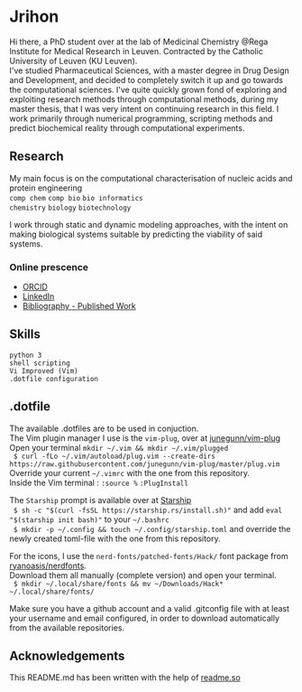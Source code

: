 
# Jrihon

Hi there, a PhD student over at the lab of Medicinal Chemistry @Rega Institute for Medical Research in Leuven. 
Contracted by the Catholic University of Leuven (KU Leuven).\
I've studied Pharmaceutical Sciences, with a master degree in Drug Design and Development, and decided to completely switch it up and go towards the computational sciences. I've quite quickly grown fond of exploring and exploiting research methods through computational methods, during my master thesis, that I was very intent on continuing research in this field. I work primarily through numerical programming, scripting methods and predict biochemical reality through computational experiments.

## Research
My main focus is on the computational characterisation of nucleic acids and protein engineering\
 `comp chem` `comp bio` `bio informatics`\
 `chemistry` `biology` `biotechnology`

I work through static and dynamic modeling approaches, with the intent on making biological systems suitable by predicting the viability of said systems.

### Online prescence
 - [ORCID](https://orcid.org/0000-0002-9207-1556)
 - [LinkedIn](www.linkedin.com/in/jérôme-rihon)
 - [Bibliography - Published Work](http://lirias.kuleuven.be/cv?Username=U0141262)

## Skills

`python 3`\
`shell scripting`\
`Vi Improved (Vim)`\
`.dotfile configuration`

## .dotfile
The available .dotfiles are to be used in conjuction.\
The Vim plugin manager I use is the `vim-plug`, over at [junegunn/vim-plug](github.com/junegunn/vim-plug)\
Open your terminal `mkdir ~/.vim && mkdir ~/.vim/plugged`\
` $ curl -fLo ~/.vim/autoload/plug.vim --create-dirs https://raw.githubusercontent.com/junegunn/vim-plug/master/plug.vim`\
Override your current `~/.vimrc` with the one from this repository.\
Inside the Vim terminal : `:source %` `:PlugInstall`


The `Starship` prompt is available over at [Starship](https://starship.rs/)\
` $ sh -c "$(curl -fsSL https://starship.rs/install.sh)"` and add `eval "$(starship init bash)"` to your `~/.bashrc`\
` $ mkdir -p ~/.config && touch ~/.config/starship.toml` and override the newly created toml-file with the one from this repository.

For the icons, I use the `nerd-fonts/patched-fonts/Hack/` font package from [ryanoasis/nerdfonts](https://github.com/ryanoasis/nerd-fonts).\
Download them all manually (complete version) and open your terminal.\
` $ mkdir ~/.local/share/fonts && mv ~/Downloads/Hack* ~/.local/share/fonts/`


Make sure you have a github account and a valid .gitconfig file with at least your username and email configured, in order to download automatically from the available repositories.

## Acknowledgements
This README.md has been written with the help of [readme.so](https://readme.so/)

  
